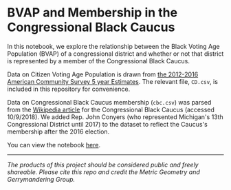 # BVAP and Membership in the Congressional Black Caucus

In this notebook, we explore the relationship between the Black Voting Age Population (BVAP) of a congressional district and whether or not that district is represented by a member of the Congressional Black Caucus.

Data on Citizen Voting Age Population is drawn from [the 2012-2016 American Community Survey 5 year Estimates](https://www.census.gov/programs-surveys/decennial-census/about/voting-rights/cvap.html). The relevant file, `CD.csv`, is included in this repository for convenience.

Data on Congressional Black Caucus membership (`cbc.csv`) was parsed from the [Wikipedia article](https://en.wikipedia.org/wiki/Congressional_Black_Caucus#Membership) for the Congressional Black Caucus (accessed 10/9/2018). We added Rep. John Conyers (who represented Michigan's 13th Congressional District until 2017) to the dataset to reflect the Caucus's membership after the 2016 election.

You can view the notebook [here](https://github.com/gerrymandr/bvap-cbc-notebook/blob/master/BVAP_and_CBC.ipynb).

---

_The products of this project should be considered public and freely shareable. Please cite this repo and credit the Metric Geometry and Gerrymandering Group._
